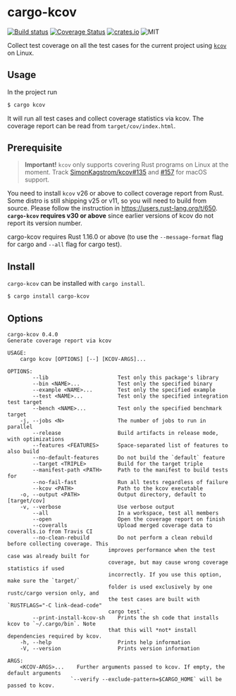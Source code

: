 cargo-kcov
==========

[![Build status](https://travis-ci.org/kennytm/cargo-kcov.svg?branch=master)](https://travis-ci.org/kennytm/cargo-kcov)
[![Coverage Status](https://coveralls.io/repos/github/kennytm/cargo-kcov/badge.svg?branch=master)](https://coveralls.io/github/kennytm/cargo-kcov?branch=master)
[![crates.io](http://meritbadge.herokuapp.com/cargo-kcov)](https://crates.io/crates/cargo-kcov)
![MIT](https://img.shields.io/badge/license-MIT-blue.svg)

Collect test coverage on all the test cases for the current project using
[`kcov`](https://simonkagstrom.github.io/kcov/) on Linux.

Usage
-----

In the project run

```sh
$ cargo kcov
```

It will run all test cases and collect coverage statistics via kcov. The coverage report can be read
from `target/cov/index.html`.

Prerequisite
------------

> **Important!** `kcov` only supports covering Rust programs on Linux at the moment. Track
> [SimonKagstrom/kcov#135](https://github.com/SimonKagstrom/kcov/issues/135) and
> [#157](https://github.com/SimonKagstrom/kcov/issues/157) for macOS support.

You need to install `kcov` v26 or above to collect coverage report from Rust. Some distro is still
shipping v25 or v11, so you will need to build from source.
Please follow the instruction in <https://users.rust-lang.org/t/650>. **`cargo-kcov` requires v30 or
above** since earlier versions of kcov do not report its version number.

cargo-kcov requires Rust 1.16.0 or above (to use the `--message-format` flag for cargo and `--all` flag for cargo test).

Install
-------

`cargo-kcov` can be installed with `cargo install`.

```sh
$ cargo install cargo-kcov
```

Options
-------

    cargo-kcov 0.4.0
    Generate coverage report via kcov

    USAGE:
        cargo kcov [OPTIONS] [--] [KCOV-ARGS]...

    OPTIONS:
            --lib                      Test only this package's library
            --bin <NAME>...            Test only the specified binary
            --example <NAME>...        Test only the specified example
            --test <NAME>...           Test only the specified integration test target
            --bench <NAME>...          Test only the specified benchmark target
        -j, --jobs <N>                 The number of jobs to run in parallel
            --release                  Build artifacts in release mode, with optimizations
            --features <FEATURES>      Space-separated list of features to also build
            --no-default-features      Do not build the `default` feature
            --target <TRIPLE>          Build for the target triple
            --manifest-path <PATH>     Path to the manifest to build tests for
            --no-fail-fast             Run all tests regardless of failure
            --kcov <PATH>              Path to the kcov executable
        -o, --output <PATH>            Output directory, default to [target/cov]
        -v, --verbose                  Use verbose output
            --all                      In a workspace, test all members
            --open                     Open the coverage report on finish
            --coveralls                Upload merged coverage data to coveralls.io from Travis CI
            --no-clean-rebuild         Do not perform a clean rebuild before collecting coverage. This
                                    improves performance when the test case was already built for
                                    coverage, but may cause wrong coverage statistics if used
                                    incorrectly. If you use this option, make sure the `target/`
                                    folder is used exclusively by one rustc/cargo version only, and
                                    the test cases are built with `RUSTFLAGS="-C link-dead-code"
                                    cargo test`.
            --print-install-kcov-sh    Prints the sh code that installs kcov to `~/.cargo/bin`. Note
                                    that this will *not* install dependencies required by kcov.
        -h, --help                     Prints help information
        -V, --version                  Prints version information

    ARGS:
        <KCOV-ARGS>...    Further arguments passed to kcov. If empty, the default arguments
                        `--verify --exclude-pattern=$CARGO_HOME` will be passed to kcov.
